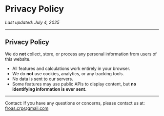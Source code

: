 # Privacy Policy

_Last updated: July 4, 2025_

---

## Privacy Policy

We do **not** collect, store, or process any personal information from users of this website.

- All features and calculations work entirely in your browser.
- We do **not** use cookies, analytics, or any tracking tools.
- No data is sent to our servers.
- Some features may use public APIs to display content, but **no identifying information is ever sent**.

---

Contact:
If you have any questions or concerns, please contact us at: froas.crp@gmail.com
